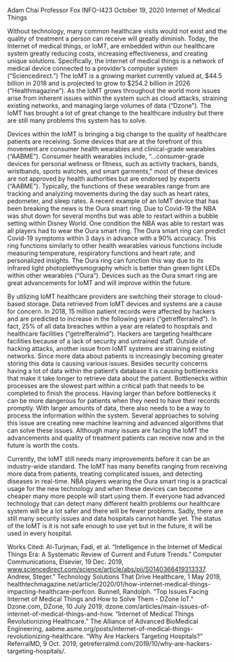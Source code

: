 Adam Chai
Professor Fox
INFO-I423
October 19, 2020
                                                      Internet of Medical Things
  
  Without technology, many common healthcare visits would not exist and the quality of treatment a person can receive will greatly diminish. 
Today, the Internet of medical things, or IoMT, are embedded within our healthcare system greatly reducing costs, increasing effectiveness, 
and creating unique solutions. Specifically, the internet of medical things is a network of medical device connected to a provider’s computer 
system (“Sciencedirect.”)  The IoMT is a growing market currently valued at, $44.5 billion in 2018 and is projected to grow to $254.2 billion in 
2026 (“Healthmagazine”). As the IoMT grows throughout the world more issues arise from inherent issues within the system such as cloud attacks, straining 
existing networks, and managing large volumes of data (“Dzone”). The IoMT has brought a lot of great change to the healthcare industry but 
there are still many problems this system has to solve. 

  Devices within the IoMT is bringing a big change to the quality of healthcare patients are receiving. Some devices that are at the forefront of this 
movement are consumer health wearables and clinical-grade wearables (“AABME”). Consumer health wearables include, “…consumer-grade devices for personal 
wellness or fitness, such as activity trackers, bands, wristbands, sports watches, and smart garments,” most of these devices are not approved by 
health authorities but are endorsed by experts (“AABME”). Typically, the functions of these wearables range from are tracking and analyzing movements 
during the day such as heart rates, pedometer, and sleep rates. A recent example of an IoMT device that has been breaking the news is the Oura smart ring. 
Due to Covid-19 the NBA was shut down for several months but was able to restart within a bubble setting within Disney World. One condition the 
NBA was able to restart was all players had to wear the Oura smart ring. The Oura smart ring can predict Covid-19 symptoms within 3 days in advance 
with a 90% accuracy. This ring functions similarly to other health wearables various functions include measuring temperature, respiratory functions 
and heart rate, and personalized insights. The Oura ring can function this way due to its infrared light photoplethysmography which is better than green 
light LEDs within other wearables (“Oura”). Devices such as the Oura smart ring are great advancements for IoMT and will improve within the future.

  By utilizing IoMT healthcare providers are switching their storage to cloud-based storage. Data retrieved from IoMT devices and systems are a cause for concern. 
In 2018, 15 million patient records were affected by hackers and are predicted to increase in the following years (“getrefferralmd”).  In fact, 
25% of all data breaches within a year are related to hospitals and healthcare facilities (“getrefferalmd”). Hackers are targeting healthcare facilities 
because of a lack of security and untrained staff. Outside of hacking attacks, another issue from IoMT systems are straining existing networks. 
Since more data about patients is increasingly becoming greater storing this data is causing various issues. Besides security concerns having a lot of 
data within the patient’s database it is causing bottlenecks that make it take longer to retrieve data about the patient. Bottlenecks within processes 
are the slowest part within a critical path that needs to be completed to finish the process. Having larger than before bottlenecks it can be more dangerous 
for patients when they need to have their records promptly. With larger amounts of data, there also needs to be a way to process the information within the system. 
Several approaches to solving this issue are creating new machine learning and advanced algorithms that can solve these issues. Although 
many issues are facing the IoMT the advancements and quality of treatment patients can receive now and in the future is worth the costs.

  Currently, the IoMT still needs many improvements before it can be an industry-wide standard. The IoMT has many benefits ranging from receiving more 
data from patients, treating complicated issues, and detecting diseases in real-time. NBA players wearing the Oura smart ring is a practical usage for 
the new technology and when these devices can become cheaper many more people will start using them. If everyone had advanced technology that can detect 
many different health problems our healthcare system will be a lot safer and there will be fewer problems. Sadly, there are still many security issues 
and data hospitals cannot handle yet. The status of the IoMT is it is not safe enough to use yet but in the future,  it will be used in every hospital.

Works Cited: 
Al-Turjman, Fadi, et al. “Intelligence in the Internet of Medical Things Era: A Systematic Review of Current and Future Trends.” Computer Communications, Elsevier, 19 Dec. 2019, www.sciencedirect.com/science/article/abs/pii/S0140366419313337. 
Andrew, Steger.” Technology Solutions That Drive Healthcare, 1 May 2019, healthtechmagazine.net/article/2020/01/how-internet-medical-things-impacting-healthcare-perfcon. 
Bunnell, Randolph. “Top Issues Facing Internet of Medical Things and How to Solve Them - DZone IoT.” Dzone.com, DZone, 10 July 2019, dzone.com/articles/main-issues-of-internet-of-medical-things-and-how. 
“Internet of Medical Things Revolutionizing Healthcare.” The Alliance of Advanced BioMedical Engineering, aabme.asme.org/posts/internet-of-medical-things-revolutionizing-healthcare. 
“Why Are Hackers Targeting Hospitals?” ReferralMD, 9 Oct. 2019, getreferralmd.com/2019/10/why-are-hackers-targeting-hospitals/. 
